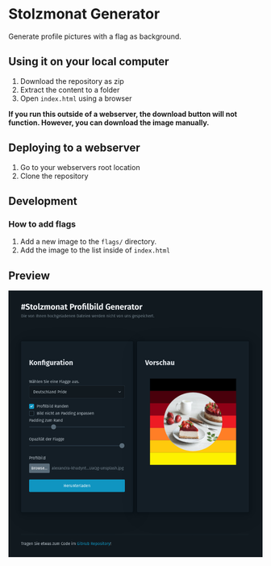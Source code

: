 # Stolzmonat Generator
Generate profile pictures with a flag as background.

## Using it on your local computer
1. Download the repository as zip
2. Extract the content to a folder
3. Open `index.html` using a browser

**If you run this outside of a webserver, the download button will not function. However, you can download the image manually.**

## Deploying to a webserver
1. Go to your webservers root location
2. Clone the repository

## Development

### How to add flags
1. Add a new image to the `flags/` directory.
2. Add the image to the list inside of `index.html`

## Preview
![Preview](preview.png)